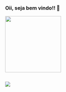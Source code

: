 ### Oii, seja bem vindo!! 👋
 <div>
  <a href="https://github.com/caroltrajano">
  <img height="180em" src="https://github-readme-stats.vercel.app/api?username=caroltrajano&show_icons=true&theme=dracula&include_all_commits=true&count_private=true"/>
</div>

##
<div>
   <a href="https://www.linkedin.com/in/trajanocarol/" target="_blank"><img src="https://img.shields.io/badge/-LinkedIn-%230077B5?style=for-the-badge&logo=linkedin&logoColor=white" target="_blank"></a> 
 
</div>

  
